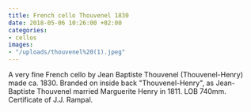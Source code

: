 ```yaml
---
title: French cello Thouvenel 1830
date: 2018-05-06 10:26:00 +02:00
categories:
- cellos
images:
- "/uploads/thouvenel%20(1).jpeg"
---
```


A very fine French cello by Jean Baptiste Thouvenel (Thouvenel-Henry) made ca. 1830. Branded on inside back "Thouvenel-Henry", as Jean-Baptiste Thouvenel married Marguerite Henry in 1811. LOB 740mm. Certificate of J.J. Rampal.